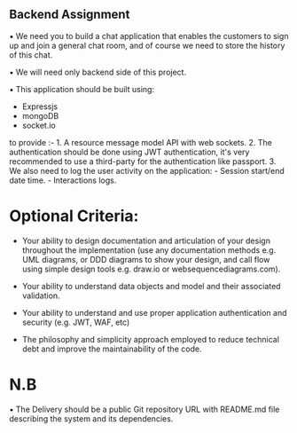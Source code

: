 ## Backend Assignment

▪ We need you to build a chat application that enables the customers to sign up and join a  general chat room, and of course we need to store the history of this chat.

▪ We will need only backend side of this project. 

▪ This application should be built using:
  - Expressjs 
  - mongoDB 
  - socket.io 
  
  to provide :- 
    1. A resource message model API with web sockets. 
    2. The authentication should be done using JWT authentication, it's very recommended to  use a third-party for the authentication like passport. 
    3. We also need to log the user activity on the application: 
      - Session start/end date time. 
      - Interactions logs. 


# Optional Criteria:

- Your ability to design documentation and articulation of your design throughout the implementation (use any documentation methods e.g. UML diagrams, or DDD diagrams to show your design, and call flow using simple design tools e.g. draw.io or websequencediagrams.com).

- Your ability to understand data objects and model and their associated validation.

- Your ability to understand and use proper application authentication and security (e.g. JWT, WAF, etc)

- The philosophy and simplicity approach employed to reduce technical debt and improve the maintainability of the code.


# N.B 
▪ The Delivery should be a public Git repository URL with README.md file describing the  system and its dependencies.


